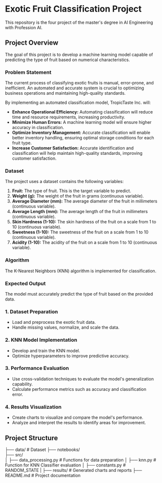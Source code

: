 # Exotic Fruit Classification Project
This repository is the four project of the master's degree in AI Engineering with Profession AI.

## Project Overview
The goal of this project is to develop a machine learning model capable of predicting the type of fruit based on numerical characteristics.

### Problem Statement
The current process of classifying exotic fruits is manual, error-prone, and inefficient. An automated and accurate system is crucial to optimizing business operations and maintaining high-quality standards.

By implementing an automated classification model, TropicTaste Inc. will:

- **Enhance Operational Efficiency:** Automating classification will reduce time and resource requirements, increasing productivity.
- **Minimize Human Errors:** A machine learning model will ensure higher accuracy in classification.
- **Optimize Inventory Management:** Accurate classification will enable better inventory handling, ensuring optimal storage conditions for each fruit type.
- **Increase Customer Satisfaction:** Accurate identification and classification will help maintain high-quality standards, improving customer satisfaction.

### Dataset
The project uses a dataset contains the following variables:

1. **Fruit:** The type of fruit. This is the target variable to predict.
2. **Weight (g):** The weight of the fruit in grams (continuous variable).
3. **Average Diameter (mm):** The average diameter of the fruit in millimeters (continuous variable).
4. **Average Length (mm):** The average length of the fruit in millimeters (continuous variable).
5. **Skin Hardness (1-10):** The skin hardness of the fruit on a scale from 1 to 10 (continuous variable).
6. **Sweetness (1-10):** The sweetness of the fruit on a scale from 1 to 10 (continuous variable).
7. **Acidity (1-10):** The acidity of the fruit on a scale from 1 to 10 (continuous variable).

### Algorithm
The K-Nearest Neighbors (KNN) algorithm is implemented for classification.

### Expected Output
The model must accurately predict the type of fruit based on the provided data.

### 1. Dataset Preparation
- Load and preprocess the exotic fruit data.
- Handle missing values, normalize, and scale the data.

### 2. KNN Model Implementation
- Develop and train the KNN model.
- Optimize hyperparameters to improve predictive accuracy.

### 3. Performance Evaluation
- Use cross-validation techniques to evaluate the model's generalization capability.
- Calculate performance metrics such as accuracy and classification error.

### 4. Results Visualization
- Create charts to visualize and compare the model's performance.
- Analyze and interpret the results to identify areas for improvement.

## Project Structure
├── data/                  # Dataset
├── notebooks/             
├── src/                  
│   ├── data_processing.py   # Functions for data preparation
│   ├── knn.py          # Function for KNN Classifier evaluation
│   ├── constants.py       # RANDOM_STATE
|   ├── results/           # Generated charts and reports
├── README.md              # Project documentation
